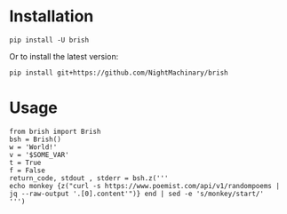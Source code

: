 # Installation

`pip install -U brish`

Or to install the latest version:

`pip install git+https://github.com/NightMachinary/brish`


# Usage

```
from brish import Brish
bsh = Brish()
w = 'World!'
v = '$SOME_VAR'
t = True
f = False
return_code, stdout , stderr = bsh.z('''
echo monkey {z("curl -s https://www.poemist.com/api/v1/randompoems | jq --raw-output '.[0].content'")} end | sed -e 's/monkey/start/'
''')
```
